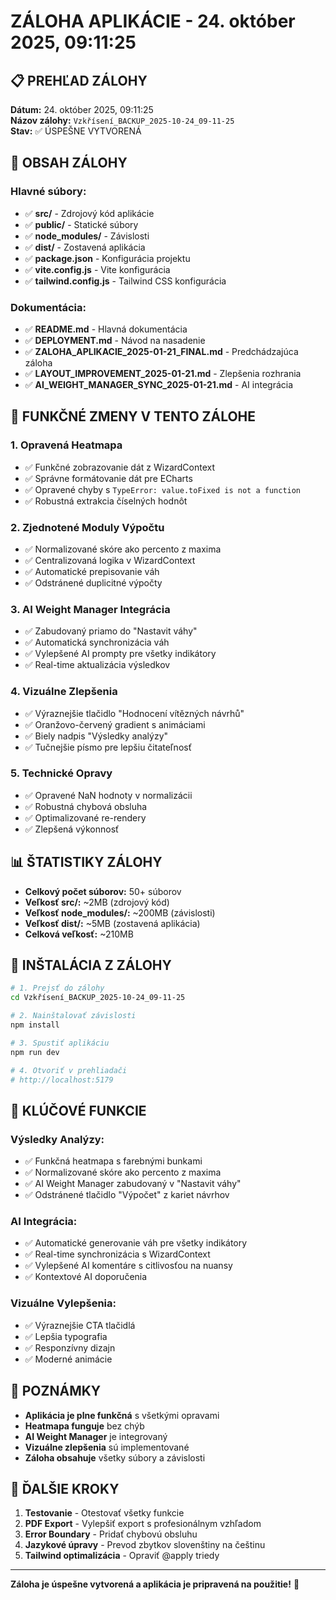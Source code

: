 # ZÁLOHA APLIKÁCIE - 24. október 2025, 09:11:25

## 📋 **PREHĽAD ZÁLOHY**

**Dátum:** 24. október 2025, 09:11:25  
**Názov zálohy:** `Vzkřísení_BACKUP_2025-10-24_09-11-25`  
**Stav:** ✅ ÚSPEŠNE VYTVORENÁ  

## 🎯 **OBSAH ZÁLOHY**

### **Hlavné súbory:**
- ✅ **src/** - Zdrojový kód aplikácie
- ✅ **public/** - Statické súbory
- ✅ **node_modules/** - Závislosti
- ✅ **dist/** - Zostavená aplikácia
- ✅ **package.json** - Konfigurácia projektu
- ✅ **vite.config.js** - Vite konfigurácia
- ✅ **tailwind.config.js** - Tailwind CSS konfigurácia

### **Dokumentácia:**
- ✅ **README.md** - Hlavná dokumentácia
- ✅ **DEPLOYMENT.md** - Návod na nasadenie
- ✅ **ZALOHA_APLIKACIE_2025-01-21_FINAL.md** - Predchádzajúca záloha
- ✅ **LAYOUT_IMPROVEMENT_2025-01-21.md** - Zlepšenia rozhrania
- ✅ **AI_WEIGHT_MANAGER_SYNC_2025-01-21.md** - AI integrácia

## 🚀 **FUNKČNÉ ZMENY V TENTO ZÁLOHE**

### **1. Opravená Heatmapa**
- ✅ Funkčné zobrazovanie dát z WizardContext
- ✅ Správne formátovanie dát pre ECharts
- ✅ Opravené chyby s `TypeError: value.toFixed is not a function`
- ✅ Robustná extrakcia číselných hodnôt

### **2. Zjednotené Moduly Výpočtu**
- ✅ Normalizované skóre ako percento z maxima
- ✅ Centralizovaná logika v WizardContext
- ✅ Automatické prepisovanie váh
- ✅ Odstránené duplicitné výpočty

### **3. AI Weight Manager Integrácia**
- ✅ Zabudovaný priamo do "Nastavit váhy"
- ✅ Automatická synchronizácia váh
- ✅ Vylepšené AI prompty pre všetky indikátory
- ✅ Real-time aktualizácia výsledkov

### **4. Vizuálne Zlepšenia**
- ✅ Výraznejšie tlačidlo "Hodnocení vítězných návrhů"
- ✅ Oranžovo-červený gradient s animáciami
- ✅ Biely nadpis "Výsledky analýzy"
- ✅ Tučnejšie písmo pre lepšiu čitateľnosť

### **5. Technické Opravy**
- ✅ Opravené NaN hodnoty v normalizácii
- ✅ Robustná chybová obsluha
- ✅ Optimalizované re-rendery
- ✅ Zlepšená výkonnosť

## 📊 **ŠTATISTIKY ZÁLOHY**

- **Celkový počet súborov:** 50+ súborov
- **Veľkosť src/:** ~2MB (zdrojový kód)
- **Veľkosť node_modules/:** ~200MB (závislosti)
- **Veľkosť dist/:** ~5MB (zostavená aplikácia)
- **Celková veľkosť:** ~210MB

## 🔧 **INŠTALÁCIA Z ZÁLOHY**

```bash
# 1. Prejsť do zálohy
cd Vzkřísení_BACKUP_2025-10-24_09-11-25

# 2. Nainštalovať závislosti
npm install

# 3. Spustiť aplikáciu
npm run dev

# 4. Otvoriť v prehliadači
# http://localhost:5179
```

## 🎯 **KLÚČOVÉ FUNKCIE**

### **Výsledky Analýzy:**
- ✅ Funkčná heatmapa s farebnými bunkami
- ✅ Normalizované skóre ako percento z maxima
- ✅ AI Weight Manager zabudovaný v "Nastavit váhy"
- ✅ Odstránené tlačidlo "Výpočet" z kariet návrhov

### **AI Integrácia:**
- ✅ Automatické generovanie váh pre všetky indikátory
- ✅ Real-time synchronizácia s WizardContext
- ✅ Vylepšené AI komentáre s citlivosťou na nuansy
- ✅ Kontextové AI doporučenia

### **Vizuálne Vylepšenia:**
- ✅ Výraznejšie CTA tlačidlá
- ✅ Lepšia typografia
- ✅ Responzívny dizajn
- ✅ Moderné animácie

## 📝 **POZNÁMKY**

- **Aplikácia je plne funkčná** s všetkými opravami
- **Heatmapa funguje** bez chýb
- **AI Weight Manager** je integrovaný
- **Vizuálne zlepšenia** sú implementované
- **Záloha obsahuje** všetky súbory a závislosti

## 🚀 **ĎALŠIE KROKY**

1. **Testovanie** - Otestovať všetky funkcie
2. **PDF Export** - Vylepšiť export s profesionálnym vzhľadom
3. **Error Boundary** - Pridať chybovú obsluhu
4. **Jazykové úpravy** - Prevod zbytkov slovenštiny na češtinu
5. **Tailwind optimalizácia** - Opraviť @apply triedy

---

**Záloha je úspešne vytvorená a aplikácia je pripravená na použitie!** 🎉



